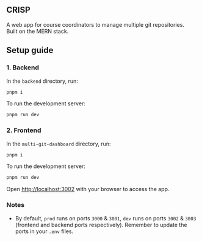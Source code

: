 ## CRISP

A web app for course coordinators to manage multiple git repositories.  
Built on the MERN stack.

## Setup guide

### 1. Backend

In the `backend` directory, run:

```bash
pnpm i
```

To run the development server:

```bash
pnpm run dev
```

### 2. Frontend

In the `multi-git-dashboard` directory, run:

```bash
pnpm i
```

To run the development server:

```bash
pnpm run dev
```

Open [http://localhost:3002](http://localhost:3002) with your browser to access the app.

### Notes

- By default, `prod` runs on ports `3000` & `3001`, `dev` runs on ports `3002` & `3003` (frontend and backend ports respectively). Remember to update the ports in your `.env` files.

